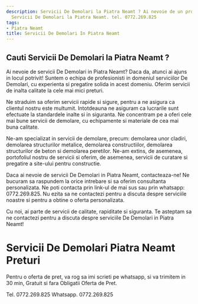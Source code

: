 ```yaml
---
description: Servicii De Demolari la Piatra Neamt ? Ai nevoie de un profesionist in
  Servicii De Demolari la Piatra Neamt. tel. 0772.269.825
tags:
- Piatra Neamt
title: Servicii De Demolari In Piatra Neamt
---
```



## Cauti Servicii De Demolari la Piatra Neamt ?

Ai nevoie de servicii De Demolari in Piatra Neamt? Daca da, atunci ai ajuns in locul potrivit! Suntem o echipa de profesionisti in domeniul serviciilor De Demolari, cu experienta si pregatire solida in acest domeniu. Oferim servicii de inalta calitate la cele mai mici preturi. 

Ne straduim sa oferim servicii rapide si sigure, pentru a ne asigura ca clientul nostru este multumit. Intotdeauna ne asiguram ca lucrarile sunt efectuate la standardele inalte si in siguranta. Ne concentram pe a oferi cele mai bune servicii de demolare, cu echipamente si materiale de cea mai buna calitate. 

Ne-am specializat in servicii de demolare, precum: demolarea unor cladiri, demolarea structurilor metalice, demolarea constructiilor, demolarea structurilor de beton si demolarea peretilor. Ne-am extins, de asemenea, portofoliul nostru de servicii si oferim, de asemenea, servicii de curatare si pregatire a site-ului pentru constructie.

Daca ai nevoie de servicii De Demolari in Piatra Neamt, contacteaza-ne! Ne bucuram sa raspundem la orice intrebare si sa oferim consultanta personalizata. Ne poti contacta prin link-ul de mai sus sau prin whatsapp: 0772.269.825. Nu ezita sa ne contactezi pentru a discuta despre serviciile noastre si pentru a obtine o oferta personalizata. 

Cu noi, ai parte de servicii de calitate, rapiditate si siguranta. Te asteptam sa ne contactezi pentru a discuta despre serviciile De Demolari in Piatra Neamt!

# Servicii De Demolari Piatra Neamt Preturi
Pentru o oferta de pret, va rog sa imi scrieti pe whatsapp, si va trimitem in 30 min, Gratuit si fara Obligatii Oferta de Pret.

Tel. 0772.269.825
Whatsapp. 0772.269.825